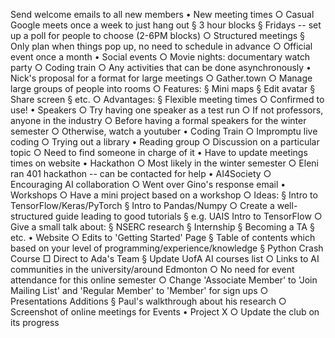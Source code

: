  Send welcome emails to all new members 
    • New meeting times
        ○ Casual Google meets once a week to just hang out 
            § 3 hour blocks
            § Fridays -- set up a poll for people to choose (2-6PM blocks)
        ○ Structured meetings 
            § Only plan when things pop up, no need to schedule in advance
        ○ Official event once a month
    • Social events 
        ○ Movie nights: documentary watch party 
        ○ Coding train
        ○ Any activities that can be done asynchronously 
    • Nick's proposal for a format for large meetings
        ○ Gather.town
        ○ Manage large groups of people into rooms 
        ○ Features:
            § Mini maps
            § Edit avatar 
            § Share screen
            § etc.
        ○ Advantages:
            § Flexible meeting times 
        ○ Confirmed to use!
    • Speakers 
        ○ Try having one speaker as a test run 
        ○ If not professors, anyone in the industry
        ○ Before having a formal speakers for the winter semester
        ○ Otherwise, watch a youtuber 
    • Coding Train
        ○ Impromptu live coding
        ○ Trying out a library 
    • Reading group
        ○ Discussion on a particular topic 
        ○ Need to find someone in charge of it 
    • Have to update meetings times on website
    • Hackathon
        ○ Most likely in the winter semester
        ○ Eleni ran 401 hackathon -- can be contacted for help
    • AI4Society
        ○ Encouraging AI collaboration
        ○ Went over Gino's response email
    • Workshops
        ○ Have a mini project based on a workshop
        ○ Ideas:
            § Intro to TensorFlow/Keras/PyTorch
            § Intro to Pandas/Numpy
        ○ Create a well-structured guide leading to good tutorials
            § e.g. UAIS Intro to TensorFlow
        ○ Give a small talk about:
            § NSERC research
            § Internship
            § Becoming a TA
            § etc.
    • Website 
        ○ Edits to 'Getting Started' Page
            § Table of contents which based on your level  of programming/experience/knowledge 
            § Python Crash Course 
                □ Direct to Ada's Team
            § Update UofA AI courses list 
        ○ Links to AI communities in the university/around Edmonton
        ○ No need for event attendance for this online semester
        ○ Change 'Associate Member' to 'Join Mailing List' and 'Regular Member' to 'Member' for sign ups
        ○ Presentations Additions
            § Paul's walkthrough about his research
        ○ Screenshot of online meetings for Events 
    • Project X
        ○ Update the club on its progress

